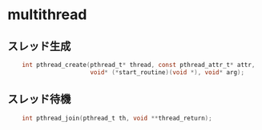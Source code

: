<!-- FileName: readme
 Author: 8ucchiman
 CreatedDate: 2023-02-21 12:45:50 +0900
 LastModified: 2023-02-21 12:50:49 +0900
 Reference: 8ucchiman.jp
-->


# multithread
## スレッド生成
```c
    int pthread_create(pthread_t* thread, const pthread_attr_t* attr,
                       void* (*start_routine)(void *), void* arg);
```

## スレッド待機
```c
    int pthread_join(pthread_t th, void **thread_return);
```
